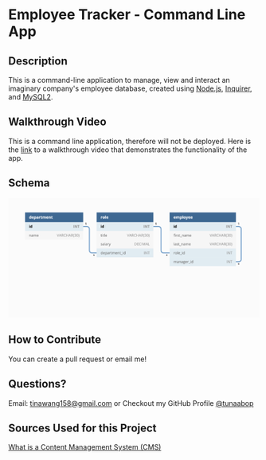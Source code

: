 # Employee Tracker - Command Line App


## Description

This is a command-line application to manage, view and interact an imaginary company's employee database, created using [Node.js](https://nodejs.org/en), [Inquirer](https://www.npmjs.com/package/inquirer/v/8.2.4), and [MySQL2](https://www.npmjs.com/package/mysql2).

## Walkthrough Video
This is a command line application, therefore will not be deployed. Here is the [link](https://drive.google.com/file/d/1s6aVixBZvn7HD6kKfANeYX4WII3avUOJ/view) to a walkthrough video that demonstrates the functionality of the app. 


## Schema

![Image showing a screenshot of schema design with three tables](./deliverable/schema_demo.png)


## How to Contribute <a name="contribute"/>

You can create a pull request or email me! 
  
## Questions? <a name="questions"/>

Email: tinawang158@gmail.com or
Checkout my GitHub Profile [@tunaabop](https://github.com/tunaabop)

## Sources Used for this Project

[What is a Content Management System (CMS)](https://www.oracle.com/content-management/what-is-cms/)
